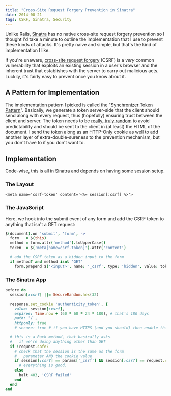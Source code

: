 ```yaml
---
title: "Cross-Site Request Forgery Prevention in Sinatra"
date: 2014-08-21
tags: CSRF, Sinatra, Security
---
```


Unlike Rails, [Sinatra](https://github.com/sinatra/sinatra) has no native cross-site request forgery prevention so I thought I'd take a minute to outline the implementation that I use to prevent these kinds of attacks. It's pretty naive and simple, but that's the kind of implementation I like.

If you're unaware, [cross-site request forgery](https://en.wikipedia.org/wiki/Cross-site_request_forgery) (CSRF) is a _very_ common vulnerability that exploits an existing session in a user's browser and the inherent trust that establishes with the server to carry out malicious acts. Luckily, it's fairly easy to prevent once you know about it.


## A Pattern for Implementation

The implementation pattern I picked is called the "[Synchronizer Token Pattern](https://en.wikipedia.org/wiki/Cross-site_request_forgery#Synchronizer_Token_Pattern)". Basically, we generate a token server-side that the client should send along with every request, thus (hopefully) ensuring trust between the client and server. The token needs to be [really, truly random](https://en.wikipedia.org/wiki/Random_number_generation#.22True.22_random_numbers_vs._pseudo-random_numbers) to avoid predictability and should be sent to the client in (at least) the HTML of the document. I send the token along as an HTTP-Only cookie as well to add another layer of extra-double-sureness to the prevention mechanism, but you don't have to if you don't want to.

## Implementation

Code-wise, this is all in Sinatra and depends on having some session setup.

### The Layout

```erb
<meta name='csrf-token' content='<%= session[:csrf] %>'>
```

### The JavaScript

Here, we hook into the submit event of any form and add the CSRF token to anything that isn't a GET request:

```coffeescript
$(document).on 'submit', 'form', ->
  form   = $(this)
  method = form.attr('method').toUpperCase()
  token  = $('meta[name=csrf-token]').attr('content')

  # add the CSRF token as a hidden input to the form
  if method? and method isnt 'GET'
    form.prepend $('<input>', name: '_csrf', type: 'hidden', value: token)
```

### The Sinatra App

```ruby
before do
  session[:csrf] ||= SecureRandom.hex(32)

  response.set_cookie 'authenticity_token', {
    value: session[:csrf],
    expires: Time.now + (60 * 60 * 24 * 180), # that's 180 days
    path: '/',
    httponly: true
    # secure: true # if you have HTTPS (and you should) then enable this

  # this is a Rack method, that basically asks
  #   if we're doing anything other than GET
  if !request.safe?
    # check that the session is the same as the form
    #   parameter AND the cookie value
    if session[:csrf] == params['_csrf'] && session[:csrf] == request.cookies['authenticity_token']
      # everything is good.
    else
      halt 403, 'CSRF failed'
    end
  end
end
```
